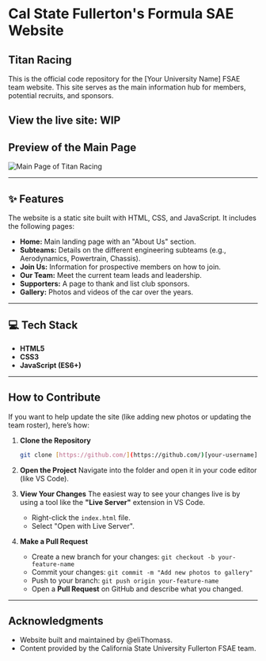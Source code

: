 # Cal State Fullerton's Formula SAE Website
## Titan Racing

This is the official code repository for the [Your University Name] FSAE team website. This site serves as the main information hub for members, potential recruits, and sponsors.

**View the live site: WIP**
---

## Preview of the Main Page
![Main Page of Titan Racing](./assets/mainpage.png)

---

## ✨ Features

The website is a static site built with HTML, CSS, and JavaScript. It includes the following pages:

* **Home:** Main landing page with an "About Us" section.
* **Subteams:** Details on the different engineering subteams (e.g., Aerodynamics, Powertrain, Chassis).
* **Join Us:** Information for prospective members on how to join.
* **Our Team:** Meet the current team leads and leadership.
* **Supporters:** A page to thank and list club sponsors.
* **Gallery:** Photos and videos of the car over the years.

---

## 💻 Tech Stack

* **HTML5**
* **CSS3**
* **JavaScript (ES6+)**

---

## How to Contribute

If you want to help update the site (like adding new photos or updating the team roster), here’s how:

1.  **Clone the Repository**
    ```bash
    git clone [https://github.com/](https://github.com/)[your-username]/[your-repo-name].git
    ```

2.  **Open the Project**
    Navigate into the folder and open it in your code editor (like VS Code).

3.  **View Your Changes**
    The easiest way to see your changes live is by using a tool like the **"Live Server"** extension in VS Code.
    * Right-click the `index.html` file.
    * Select "Open with Live Server".

4.  **Make a Pull Request**
    * Create a new branch for your changes: `git checkout -b your-feature-name`
    * Commit your changes: `git commit -m "Add new photos to gallery"`
    * Push to your branch: `git push origin your-feature-name`
    * Open a **Pull Request** on GitHub and describe what you changed.

---

## Acknowledgments

* Website built and maintained by @eliThomass.
* Content provided by the California State University Fullerton FSAE team.

